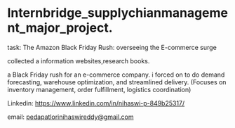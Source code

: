 # Internbridge_supplychianmanagement_major_project.
task: The Amazon Black Friday Rush: overseeing the E-commerce surge

 collected a information websites,research books.
 
 a Black Friday rush for an e-commerce company. i forced on
to do demand forecasting, warehouse optimization, and streamlined delivery. (Focuses
on inventory management, order fulfillment, logistics coordination)

Linkedin: https://www.linkedin.com/in/nihaswi-p-849b25317/

email: pedapatlorinihaswireddy@gmail.com

 
